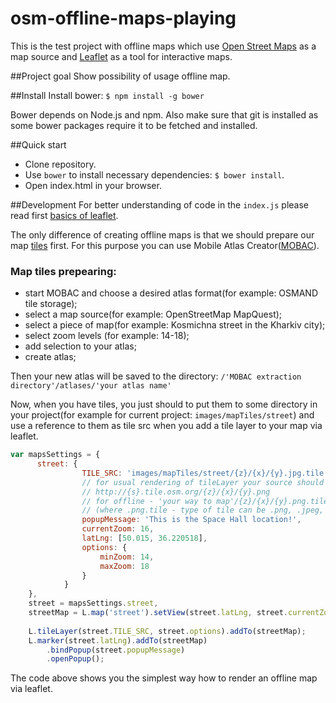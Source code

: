 # osm-offline-maps-playing
This is the test project with offline maps which use [Open Street Maps](https://www.openstreetmap.org) as a map source and [Leaflet](http://leafletjs.com/) as a tool for interactive maps.

##Project goal
Show possibility of usage offline map.

##Install
Install bower:  `$ npm install -g bower`

Bower depends on Node.js and npm. Also make sure that git is installed as some bower packages require it to be fetched and installed.

##Quick start
* Clone repository. 
* Use `bower` to install necessary dependencies: `$ bower install`.
* Open index.html in your browser.

##Development
For better understanding of code in the `index.js` please read first [basics of leaflet](http://leafletjs.com/examples/quick-start.html).

The only difference of creating offline maps is that we should prepare our map [tiles](http://wiki.openstreetmap.org/wiki/Tiles?setlang=en) first. For this purpose you can use Mobile Atlas Creator([MOBAC](http://mobac.sourceforge.net/)).

### Map tiles prepearing:
* start MOBAC and choose a desired atlas format(for example: OSMAND tile storage);
* select a map source(for example: OpenStreetMap MapQuest);
* select a piece of map(for example: Kosmichna street in the Kharkiv city);
* select zoom levels (for example: 14-18);
* add selection to your atlas;
* create atlas;

Then your new atlas will be saved to the directory: `/'MOBAC extraction directory'/atlases/'your atlas name'`

Now, when you have tiles, you just should to put them to some directory in your project(for example for current project: `images/mapTiles/street`) and use a reference to them as tile src when you add a tile layer to your map via leaflet.

``` js
var mapsSettings = {
      street: {
                TILE_SRC: 'images/mapTiles/street/{z}/{x}/{y}.jpg.tile',
                // for usual rendering of tileLayer your source should be
                // http://{s}.tile.osm.org/{z}/{x}/{y}.png
                // for offline - 'your way to map'/{z}/{x}/{y}.png.tile
                // (where .png.tile - type of tile can be .png, .jpeg, .png.tile, .jpeg.tile, ect.).
                popupMessage: 'This is the Space Hall location!',
                currentZoom: 16,
                latLng: [50.015, 36.220518],
                options: {
                    minZoom: 14,
                    maxZoom: 18
                }
            }
    },
    street = mapsSettings.street,
    streetMap = L.map('street').setView(street.latLng, street.currentZoom);
    
    L.tileLayer(street.TILE_SRC, street.options).addTo(streetMap);
    L.marker(street.latLng).addTo(streetMap)
        .bindPopup(street.popupMessage)
        .openPopup();
```
The code above shows you the simplest way how to render an offline map via leaflet.

